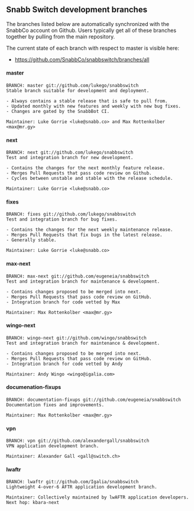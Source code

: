 ## Snabb Switch development branches

The branches listed below are automatically synchronized with the
SnabbCo account on Github. Users typically get all of these branches
together by pulling from the main repository.

The current state of each branch with respect to master is visible here:

- https://github.com/SnabbCo/snabbswitch/branches/all

#### master

    BRANCH: master git://github.com/lukego/snabbswitch
    Stable branch suitable for development and deployment.
    
    - Always contains a stable release that is safe to pull from.
    - Updated monthly with new features and weekly with new bug fixes.
    - Changes are gated by the SnabbBot CI.
    
    Maintainer: Luke Gorrie <luke@snabb.co> and Max Rottenkolber <max@mr.gy>

#### next

    BRANCH: next git://github.com/lukego/snabbswitch
    Test and integration branch for new development.
    
    - Contains the changes for the next monthly feature release.
    - Merges Pull Requests that pass code review on Github.
    - Cycles between unstable and stable with the release schedule.

    Maintainer: Luke Gorrie <luke@snabb.co>

#### fixes

    BRANCH: fixes git://github.com/lukego/snabbswitch
    Test and integration branch for bug fixes.

    - Contains the changes for the next weekly maintenance release.
    - Merges Pull Requests that fix bugs in the latest release.
    - Generally stable.

    Maintainer: Luke Gorrie <luke@snabb.co>

#### max-next

    BRANCH: max-next git://github.com/eugeneia/snabbswitch
    Test and integration branch for maintenance & development.

    - Contains changes proposed to be merged into next.
    - Merges Pull Requests that pass code review on GitHub.
    - Integration branch for code vetted by Max

    Maintainer: Max Rottenkolber <max@mr.gy>

#### wingo-next

    BRANCH: wingo-next git://github.com/wingo/snabbswitch
    Test and integration branch for maintenance & development.

    - Contains changes proposed to be merged into next.
    - Merges Pull Requests that pass code review on GitHub.
    - Integration branch for code vetted by Andy

    Maintainer: Andy Wingo <wingo@igalia.com>

#### documenation-fixups

    BRANCH: documentation-fixups git://github.com/eugeneia/snabbswitch
    Documentation fixes and improvements.
    
    Maintainer: Max Rottenkolber <max@mr.gy>

#### vpn
    
    BRANCH: vpn git://github.com/alexandergall/snabbswitch
    VPN application development branch.
    
    Maintainer: Alexander Gall <gall@switch.ch>

#### lwaftr

    BRANCH: lwaftr git://github.com/Igalia/snabbswitch
    Lightweight 4-over-6 AFTR application development branch.

    Maintainer: Collectively maintained by lwAFTR application developers.
    Next hop: kbara-next
